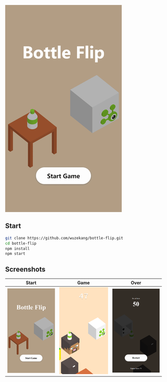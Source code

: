 ![Play](./screenshots/0.play.gif)

## Start

```bash
git clone https://github.com/wuzekang/bottle-flip.git
cd bottle-flip
npm install
npm start
```

## Screenshots

| Start       | Game       | Over       |
|-------------|------------|------------|
| ![Start][1] | ![Game][2] | ![Over][3] |


[1]: ./screenshots/1.start.png
[2]: ./screenshots/2.game.png
[3]: ./screenshots/3.over.png